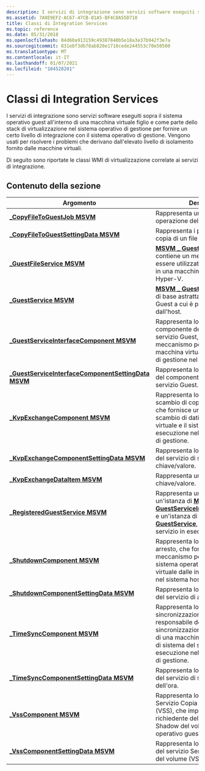 ```yaml
---
description: I servizi di integrazione sono servizi software eseguiti sopra il sistema operativo guest all'interno di una macchina virtuale figlio e come parte dello stack di virtualizzazione nel sistema operativo di gestione per fornire un certo livello di integrazione con il sistema operativo di gestione.
ms.assetid: 7A8E9EF2-AC67-47CB-81A5-BF4C8A55D710
title: Classi di Integration Services
ms.topic: reference
ms.date: 05/31/2018
ms.openlocfilehash: 04d60a913159c49387848b5e18a3e37b942f3e7a
ms.sourcegitcommit: 831e8f3db78ab820e1710cede244553c70e50500
ms.translationtype: MT
ms.contentlocale: it-IT
ms.lasthandoff: 01/07/2021
ms.locfileid: "104528201"
---
```

# <a name="integration-services-classes"></a>Classi di Integration Services

I servizi di integrazione sono servizi software eseguiti sopra il sistema operativo guest all'interno di una macchina virtuale figlio e come parte dello stack di virtualizzazione nel sistema operativo di gestione per fornire un certo livello di integrazione con il sistema operativo di gestione. Vengono usati per risolvere i problemi che derivano dall'elevato livello di isolamento fornito dalle macchine virtuali.

Di seguito sono riportate le classi WMI di virtualizzazione correlate ai servizi di integrazione.

## <a name="in-this-section"></a>Contenuto della sezione



| Argomento                                                                                                                | Descrizione                                                                                                                                                                                                                                                           |
|----------------------------------------------------------------------------------------------------------------------|-----------------------------------------------------------------------------------------------------------------------------------------------------------------------------------------------------------------------------------------------------------------------|
| [**\_CopyFileToGuestJob MSVM**](msvm-copyfiletoguestjob.md)<br/>                                               | Rappresenta un processo di operazione del servizio file Guest. <br/>                                                                                                                                                                                                            |
| [**\_CopyFileToGuestSettingData MSVM**](msvm-copyfiletoguestsettingdata.md)<br/>                               | Rappresenta i parametri per la copia di un file dall'host nel guest. <br/>                                                                                                                                                                                |
| [**\_GuestFileService MSVM**](msvm-guestfileservice.md)<br/>                                                   | [**MSVM \_ GuestFileService**](msvm-guestfileservice.md) contiene un metodo che può essere utilizzato per copiare un file in una macchina virtuale dall'host Hyper-V. <br/>                                                                                                     |
| [**\_GuestService MSVM**](msvm-guestservice.md)<br/>                                                           | [**MSVM \_ GuestService**](msvm-guestservice.md) è la classe di base astratta per i servizi nel Guest a cui è possibile accedere dall'host. <br/>                                                                                                                  |
| [**\_GuestServiceInterfaceComponent MSVM**](msvm-guestserviceinterfacecomponent.md)<br/>                       | Rappresenta lo stato del componente dell'interfaccia del servizio Guest, che fornisce un meccanismo per interagire con la macchina virtuale dalle interfacce di gestione nel sistema host. <br/>                                                                         |
| [**\_GuestServiceInterfaceComponentSettingData MSVM**](msvm-guestserviceinterfacecomponentsettingdata.md)<br/> | Rappresenta lo stato configurato del componente dell'interfaccia del servizio Guest. <br/>                                                                                                                                                                                 |
| [**\_KvpExchangeComponent MSVM**](msvm-kvpexchangecomponent.md)<br/>                                           | Rappresenta lo stato del servizio di scambio di coppie chiave/valore, che fornisce un meccanismo per lo scambio di dati tra la macchina virtuale e il sistema operativo in esecuzione nel sistema operativo di gestione.<br/>                                                  |
| [**\_KvpExchangeComponentSettingData MSVM**](msvm-kvpexchangecomponentsettingdata.md)<br/>                     | Rappresenta lo stato configurato del servizio di scambio di coppie chiave/valore.<br/>                                                                                                                                                                                    |
| [**\_KvpExchangeDataItem MSVM**](msvm-kvpexchangedataitem.md)<br/>                                             | Rappresenta una coppia chiave/valore.<br/>                                                                                                                                                                                                                               |
| [**\_RegisteredGuestService MSVM**](msvm-registeredguestservice.md)<br/>                                       | Rappresenta un'associazione tra un'istanza di [**MSVM \_ GuestServiceInterfaceComponent**](msvm-guestserviceinterfacecomponent.md) e un'istanza di [**MSVM \_ GuestService**](msvm-guestservice.md), che rappresenta un servizio in esecuzione nel guest. <br/> |
| [**\_ShutdownComponent MSVM**](msvm-shutdowncomponent.md)<br/>                                                 | Rappresenta lo stato del servizio di arresto, che fornisce un meccanismo per arrestare il sistema operativo della macchina virtuale dalle interfacce di gestione nel sistema host.<br/>                                                                       |
| [**\_ShutdownComponentSettingData MSVM**](msvm-shutdowncomponentsettingdata.md)<br/>                           | Rappresenta lo stato configurato del servizio di arresto.<br/>                                                                                                                                                                                                   |
| [**\_TimeSyncComponent MSVM**](msvm-timesynccomponent.md)<br/>                                                 | Rappresenta lo stato del servizio di sincronizzazione dell'ora, che è responsabile della sincronizzazione dell'ora di sistema di una macchina virtuale con l'ora di sistema del sistema operativo in esecuzione nel sistema operativo di gestione.<br/>                             |
| [**\_TimeSyncComponentSettingData MSVM**](msvm-timesynccomponentsettingdata.md)<br/>                           | Rappresenta lo stato configurato del servizio di sincronizzazione dell'ora.<br/>                                                                                                                                                                                       |
| [**\_VssComponent MSVM**](msvm-vsscomponent.md)<br/>                                                           | Rappresenta lo stato del servizio di Servizio Copia Shadow del volume (VSS), che implementa il richiedente del servizio Copia Shadow del volume nel sistema operativo guest.<br/>                                                                                                                    |
| [**\_VssComponentSettingData MSVM**](msvm-vsscomponentsettingdata.md)<br/>                                     | Rappresenta lo stato configurato del servizio Servizio Copia Shadow del volume (VSS).<br/>                                                                                                                                                                           |



 

 

 




